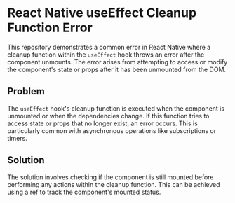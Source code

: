 # React Native useEffect Cleanup Function Error

This repository demonstrates a common error in React Native where a cleanup function within the `useEffect` hook throws an error after the component unmounts.  The error arises from attempting to access or modify the component's state or props after it has been unmounted from the DOM.

## Problem
The `useEffect` hook's cleanup function is executed when the component is unmounted or when the dependencies change. If this function tries to access state or props that no longer exist, an error occurs.  This is particularly common with asynchronous operations like subscriptions or timers.

## Solution
The solution involves checking if the component is still mounted before performing any actions within the cleanup function.  This can be achieved using a ref to track the component's mounted status.
